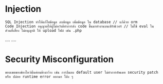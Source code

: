 # Injection  
    SQL Injection ทำให้แก้ไขข้อมูล ลบข้อมูล เพิ่มข้อมูล ใน database // แก้ด้วย orm 
    Code Injection อนุญาตให้ผู้ไม่หวังดีทำการส่ง code ขึ้นมาทำงานบนเซิร์ฟเวอร์ // ไม่ใช้ eval ในส่วนที่เสี่ยง ไม่อนุญาติ ให้ upload ไฟล์ เช่น .php
....
....
# Security Misconfiguration 
    ขอบเขตของช่องโหว่นั้นค่อนข้างกว้าง เช่น การลืมลบ default user ไม่ทำการอัพเดท security patch หรือ ปล่อย runtime error ออกมา โต้ง ๆ
